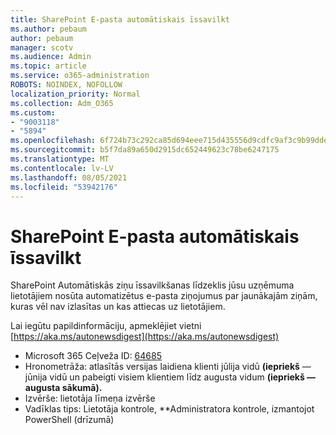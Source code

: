 ```yaml
---
title: SharePoint E-pasta automātiskais īssavilkt
ms.author: pebaum
author: pebaum
manager: scotv
ms.audience: Admin
ms.topic: article
ms.service: o365-administration
ROBOTS: NOINDEX, NOFOLLOW
localization_priority: Normal
ms.collection: Adm_O365
ms.custom:
- "9003118"
- "5894"
ms.openlocfilehash: 6f724b73c292ca85d694eee715d435556d9cdfc9af3c9b99ddea1e094f3d16a8
ms.sourcegitcommit: b5f7da89a650d2915dc652449623c78be6247175
ms.translationtype: MT
ms.contentlocale: lv-LV
ms.lasthandoff: 08/05/2021
ms.locfileid: "53942176"
---
```

# <a name="sharepoint-auto-digest-email"></a>SharePoint E-pasta automātiskais īssavilkt

SharePoint Automātiskās ziņu īssavilkšanas līdzeklis jūsu uzņēmuma lietotājiem nosūta automatizētus e-pasta ziņojumus par jaunākajām ziņām, kuras vēl nav izlasītas un kas attiecas uz lietotājiem.

Lai iegūtu papildinformāciju, apmeklējiet vietni [https://aka.ms/autonewsdigest](https://aka.ms/autonewsdigest)

- Microsoft 365 Ceļveža ID: [64685](https://www.microsoft.com/microsoft-365/roadmap?filters=&featureid=64685)
- Hronometrāža: atlasītās versijas laidiena klienti jūlija vidū **(iepriekš** — jūnija vidū un pabeigti visiem klientiem līdz augusta vidum **(iepriekš — augusta sākumā).**
- Izvērše: lietotāja līmeņa izvērše
- Vadīklas tips: Lietotāja kontrole, **Administratora kontrole, izmantojot PowerShell (drīzumā)
